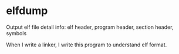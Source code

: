 # elfdump
Output elf file detail info: elf header, program header, section header, symbols

When I write a linker, I write this program to understand elf format.
